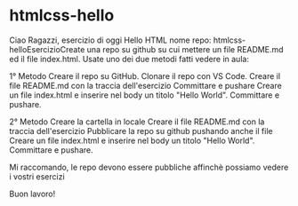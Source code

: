 # htmlcss-hello

Ciao Ragazzi,
esercizio di oggi Hello HTML
nome repo: htmlcss-helloEsercizioCreate una repo su github su cui mettere un file README.md ed il file index.html. Usate uno dei due metodi fatti vedere in aula:

1° Metodo
Creare il repo su GitHub.
Clonare il repo con VS Code.
Creare il file README.md con la traccia dell'esercizio
Committare e pushare
Creare un file index.html e inserire nel body un titolo "Hello World".
Committare e pushare.

2° Metodo
Creare la cartella in locale
Creare il file README.md con la traccia dell'esercizio
Pubblicare la repo su github pushando anche il file
Creare un file index.html e inserire nel body un titolo "Hello World".
Committare e pushare.

Mi raccomando, le repo devono essere pubbliche affinchè possiamo vedere i vostri esercizi

Buon lavoro!